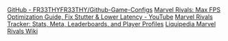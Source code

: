 [GitHub - FR33THYFR33THY/Github-Game-Configs](https://github.com/FR33THYFR33THY/Github-Game-Configs)
[Marvel Rivals: Max FPS Optimization Guide, Fix Stutter & Lower Latency - YouTube](https://www.youtube.com/watch?v=MOHfcWykDRI)
[Marvel Rivals Tracker: Stats, Meta, Leaderboards, and Player Profiles](https://rivalstracker.com/)
[Liquipedia Marvel Rivals Wiki](https://liquipedia.net/marvelrivals/Main_Page)
